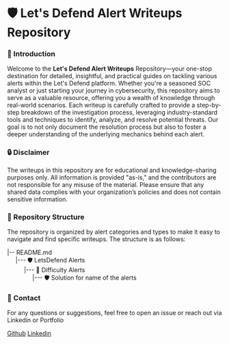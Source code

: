 <h1>🛡️ Let's Defend Alert Writeups Repository</h1>

<h3>📜 Introduction</h3>
<p>Welcome to the <strong>Let's Defend Alert Writeups</strong> Repository—your one-stop destination for detailed, insightful, and practical guides on tackling various alerts within the Let's Defend platform. Whether you're a seasoned SOC analyst or just starting your journey in cybersecurity, this repository aims to serve as a valuable resource, offering you a wealth of knowledge through real-world scenarios. Each writeup is carefully crafted to provide a step-by-step breakdown of the investigation process, leveraging industry-standard tools and techniques to identify, analyze, and resolve potential threats. Our goal is to not only document the resolution process but also to foster a deeper understanding of the underlying mechanics behind each alert.</p>

<h3>🔒 Disclaimer</h3>
<p>The writeups in this repository are for educational and knowledge-sharing purposes only. All information is provided "as-is," and the contributors are not responsible for any misuse of the material. Please ensure that any shared data complies with your organization’s policies and does not contain sensitive information.</p>

<h3>📂 Repository Structure</h3>
<p>The repository is organized by alert categories and types to make it easy to navigate and find specific writeups. The structure is as follows:</p>
|-- README.md<br>
&nbsp;&nbsp;&nbsp;&nbsp;&nbsp;|--- 🛡️ LetsDefend Alerts<br>
&nbsp;&nbsp;&nbsp;&nbsp;&nbsp;&nbsp;&nbsp;&nbsp;&nbsp;&nbsp;|--- 📂 Difficulty Alerts<br>
&nbsp;&nbsp;&nbsp;&nbsp;&nbsp;&nbsp;&nbsp;&nbsp;&nbsp;&nbsp;&nbsp;&nbsp;&nbsp;&nbsp;&nbsp;|--- 🛡️ Solution for name of the alerts

<h3>📧 Contact</h3>
<p>For any questions or suggestions, feel free to open an issue or reach out via Linkedin or Portfolio</p>
<a href="https://github.com/Yoswell">Github</a>
<a href="https://www.linkedin.com/in/yoswel-badilla-cyberjr/">Linkedin</a>
